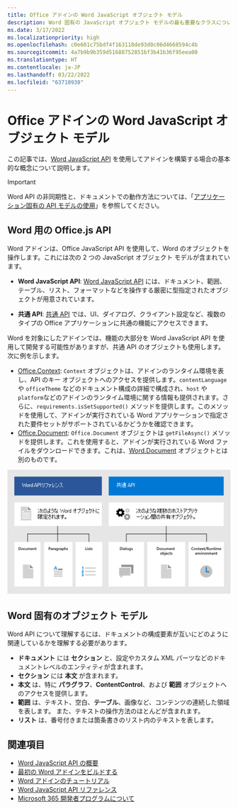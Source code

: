 ```yaml
---
title: Office アドインの Word JavaScript オブジェクト モデル
description: Word 固有の JavaScript オブジェクト モデルの最も重要なクラスについて説明します。
ms.date: 3/17/2022
ms.localizationpriority: high
ms.openlocfilehash: c0e601c75bdf4f163118de93d0c06d4668594c4b
ms.sourcegitcommit: 4a7b9b9b359d51688752851bf3b41b36f95eea00
ms.translationtype: HT
ms.contentlocale: ja-JP
ms.lasthandoff: 03/22/2022
ms.locfileid: "63710938"
---
```

# <a name="word-javascript-object-model-in-office-add-ins"></a>Office アドインの Word JavaScript オブジェクト モデル

この記事では、[Word JavaScript API](../reference/overview/word-add-ins-reference-overview.md) を使用してアドインを構築する場合の基本的な概念について説明します。

> [!IMPORTANT]
> Word API の非同期性と、ドキュメントでの動作方法については、「[アプリケーション固有の API モデルの使用](../develop/application-specific-api-model.md)」を参照してください。

## <a name="officejs-apis-for-word"></a>Word 用の Office.js API

Word アドインは、Office JavaScript API を使用して、Word のオブジェクトを操作します。これには次の 2 つの JavaScript オブジェクト モデルが含まれています。

* **Word JavaScript API**: [Word JavaScript API](/javascript/api/word) には、ドキュメント、範囲、テーブル、リスト、フォーマットなどを操作する厳密に型指定されたオブジェクトが用意されています。

* **共通 API**: [共通 API](/javascript/api/office) では、UI、ダイアログ、クライアント設定など、複数のタイプの Office アプリケーションに共通の機能にアクセスできます。

Word を対象にしたアドインでは、機能の大部分を Word JavaScript API を使用して開発する可能性がありますが、共通 API のオブジェクトも使用します。次に例を示します。

* [Office.Context](/javascript/api/office/office.context): `Context` オブジェクトは、アドインのランタイム環境を表し、API のキー オブジェクトへのアクセスを提供します。`contentLanguage` や `officeTheme` などのドキュメント構成の詳細で構成され、`host` や `platform`などのアドインのランタイム環境に関する情報も提供されます。さらに、`requirements.isSetSupported()` メソッドを提供します。このメソッドを使用して、アドインが実行されている Word アプリケーションで指定された要件セットがサポートされているかどうかを確認できます。
* [Office.Document](/javascript/api/office/office.document): `Office.Document` オブジェクトは `getFileAsync()` メソッドを提供します。これを使用すると、アドインが実行されている Word ファイルをダウンロードできます。これは、[Word.Document](/javascript/api/word/word.document) オブジェクトとは別のものです。

![Word JS API と共通 API の違い。](../images/word-js-api-common-api.png)

## <a name="word-specific-object-model"></a>Word 固有のオブジェクト モデル

Word API について理解するには、ドキュメントの構成要素が互いにどのように関連しているかを理解する必要があります。

* **ドキュメント** には **セクション** と、設定やカスタム XML パーツなどのドキュメントレベルのエンティティが含まれます。
* **セクション** には **本文** が含まれます。
* **本文** は、特に **パラグラフ**、**ContentControl**、および **範囲** オブジェクトへのアクセスを提供します。
* **範囲** は、テキスト、空白、**テーブル**、画像など、コンテンツの連続した領域を表します。 また、テキストの操作方法のほとんどが含まれます。
* **リスト** は、番号付きまたは箇条書きのリスト内のテキストを表します。

## <a name="see-also"></a>関連項目

- [Word JavaScript API の概要](../reference/overview/word-add-ins-reference-overview.md)
- [最初の Word アドインをビルドする](../quickstarts/word-quickstart.md)
- [Word アドインのチュートリアル](../tutorials/word-tutorial.md)
- [Word JavaScript API リファレンス](/javascript/api/word)
- [Microsoft 365 開発者プログラムについて](https://developer.microsoft.com/microsoft-365/dev-program)
